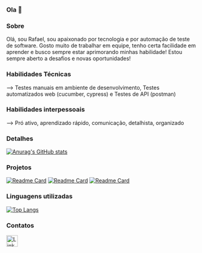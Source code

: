 ### Ola 👋

### Sobre
Olá, sou Rafael, sou apaixonado por tecnologia e por automação de teste de software. Gosto muito de trabalhar em equipe, tenho certa facilidade em aprender e busco sempre estar aprimorando minhas habilidade!
Estou sempre aberto a desafios e novas oportunidades!

### Habilidades Técnicas

--> Testes manuais em ambiente de desenvolvimento, Testes automatizados web (cucumber, cypress) e Testes de API (postman)

### Habilidades interpessoais

--> Pró ativo, aprendizado rápido, comunicação, detalhista, organizado

### Detalhes

[![Anurag's GitHub stats](https://github-readme-stats.vercel.app/api?username=RafaelMMorais&show_icons=true&theme=dark)](https://github.com/anuraghazra/github-readme-stats)

### Projetos

[![Readme Card](https://github-readme-stats.vercel.app/api/pin/?username=RafaelMMorais&repo=Teste-E2E-EBAC-EM12&theme=dark)](https://github.com/RafaelMMorais/Teste-E2E-EBAC-EM12.git)
[![Readme Card](https://github-readme-stats.vercel.app/api/pin/?username=RafaelMMorais&repo=Teste-API-EBAC&theme=dark)](https://github.com/RafaelMMorais/Teste-API-EBAC.git)
[![Readme Card](https://github-readme-stats.vercel.app/api/pin/?username=RafaelMMorais&repo=EBAC-Mod24-Exercicio&theme=dark)](https://github.com/RafaelMMorais/EBAC-Mod24-Exercicio.git)

### Linguagens utilizadas

[![Top Langs](https://github-readme-stats.vercel.app/api/top-langs/?username=RafaelMMorais&layout=compact)](https://github.com/anuraghazra/github-readme-stats)

### Contatos

[<img src='https://img.shields.io/badge/LinkedIn-0077B5?style=for-the-badge&logo=linkedin&logoColor=white' alt='Linkedin' height='30'>](https://www.linkedin.com/in/rafaelm-morais/)


<!--
**RafaelMMorais/RafaelMMorais** is a ✨ _special_ ✨ repository because its `README.md` (this file) appears on your GitHub profile.

Here are some ideas to get you started:

- 🔭 I’m currently working on ...
- 🌱 I’m currently learning ...
- 👯 I’m looking to collaborate on ...
- 🤔 I’m looking for help with ...
- 💬 Ask me about ...
- 📫 How to reach me: ...
- 😄 Pronouns: ...
- ⚡ Fun fact: ...
-->
